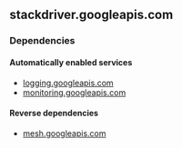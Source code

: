 ## stackdriver.googleapis.com

### Dependencies

#### Automatically enabled services

* [logging.googleapis.com](../logging.googleapis.com/)
* [monitoring.googleapis.com](../monitoring.googleapis.com/)

#### Reverse dependencies

* [mesh.googleapis.com](../mesh.googleapis.com/)
